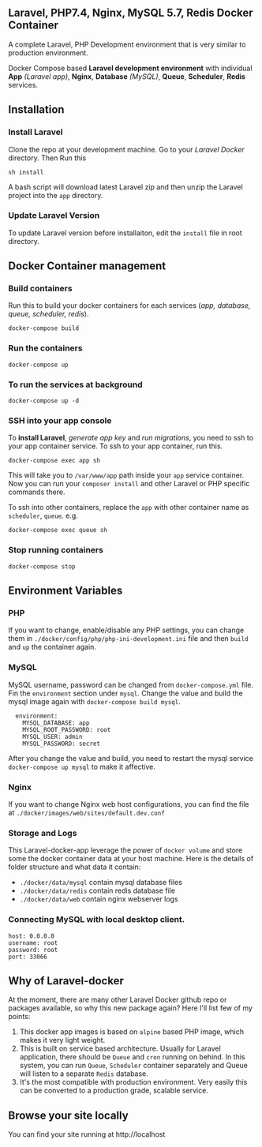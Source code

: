 ## Laravel, PHP7.4, Nginx, MySQL 5.7, Redis Docker Container
A complete Laravel, PHP Development environment that is very similar to production environment.

Docker Compose based **Laravel development environment** with individual **App** _(Laravel app)_, **Nginx**, **Database** _(MySQL)_, **Queue**, **Scheduler**, **Redis**  services.

## Installation
### Install Laravel
Clone the repo at your development machine. Go to your *Laravel Docker* directory. Then Run this
```
sh install
```
A bash script will download latest Laravel zip and then unzip the Laravel project into the `app` directory.

### Update Laravel Version
To update Laravel version before installaiton, edit the `install` file in root directory.

## Docker Container management

### Build containers
Run this to build your docker containers for each services (*app, database, queue, scheduler, redis*).
  ```
  docker-compose build
  ```

### Run the containers
  ```
  docker-compose up
  ```
 ### To run the services at background
  ```
  docker-compose up -d
  ```
### SSH into your app console
To **install Laravel**, _generate app key_ and _run migrations_, you need to ssh to your app container service. To ssh to your app container, run this.
```
docker-compose exec app sh
```
This will take you to `/var/www/app` path inside your `app` service container. Now you can run your `composer install` and other Laravel or PHP specific commands there.

To ssh into other containers, replace the `app` with other container name as `scheduler`, `queue`. e.g.
```
docker-compose exec queue sh
```

### Stop running containers
```
docker-compose stop
```

## Environment Variables
### PHP
If you want to change, enable/disable any PHP settings, you can change them in `./docker/config/php/php-ini-development.ini` file and then `build` and `up` the container again.
### MySQL
MySQL username, password can be changed from `docker-compose.yml` file. Fin the `environment` section under `mysql`. Change the value and build the mysql image again with `docker-compose build mysql`.
```
  environment:
    MYSQL_DATABASE: app
    MYSQL_ROOT_PASSWORD: root
    MYSQL_USER: admin
    MYSQL_PASSWORD: secret
```
After you change the value and build, you need to restart the mysql service `docker-compose up mysql` to make it affective. 
### Nginx
If you want to change Nginx web host configurations, you can find the file at `./docker/images/web/sites/default.dev.conf`
### Storage and Logs
This Laravel-docker-app leverage the power of `docker volume` and store some the docker container data at your host machine. Here is the details of folder structure and what data it contain:
- `./docker/data/mysql` contain mysql database files
- `./docker/data/redis` contain redis database file
- `./docker/data/web` contain nginx webserver logs
### Connecting MySQL with local desktop client.
```
host: 0.0.0.0
username: root
password: root
port: 33066
```
## Why of Laravel-docker
At the moment, there are many other Laravel Docker github repo or packages available, so why this new package again? Here I'll list few of my points:
1. This docker app images is based on `alpine` based PHP image, which makes it very light weight.
2. This is built on service based architecture. Usually for Laravel application, there should be `Queue` and `cron` running on behind. In this system, you can run `Queue`, `Scheduler` container separately and Queue will listen to a separate `Redis` database. 
3. It's the most compatible with production environment. Very easily this can be converted to a production grade, scalable service.

## Browse your site locally
You can find your site running at http://localhost

